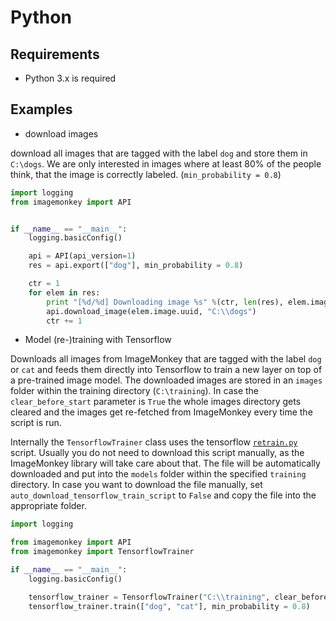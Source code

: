 # Python #

## Requirements ##

* Python 3.x is required

## Examples ##

* download images

download all images that are tagged with the label `dog` and store them in `C:\dogs`. We are only interested in images where at least 80% of the people think, that the image is correctly labeled. (`min_probability = 0.8`)

```python
import logging
from imagemonkey import API


if __name__ == "__main__":
	logging.basicConfig()

	api = API(api_version=1)
	res = api.export(["dog"], min_probability = 0.8)

	ctr = 1
	for elem in res:
		print "[%d/%d] Downloading image %s" %(ctr, len(res), elem.image.uuid)
		api.download_image(elem.image.uuid, "C:\\dogs")
		ctr += 1
```

* Model (re-)training with Tensorflow

Downloads all images from ImageMonkey that are tagged with the label `dog` or `cat` and feeds them directly into Tensorflow to train a new layer on top of a pre-trained image model. The downloaded images are stored in an `images` folder within the training directory (`C:\training`). In case the `clear_before_start` parameter is `True` the whole images directory gets cleared and the images get re-fetched from ImageMonkey every time the script is run. 

Internally the `TensorflowTrainer` class uses the tensorflow [`retrain.py`](https://github.com/tensorflow/tensorflow/blob/master/tensorflow/examples/image_retraining/retrain.py) script. Usually you do not need to download this script manually, as the ImageMonkey library will take care about that. The file will be automatically downloaded and put into the `models` folder within the specified `training` directory. In case you want to download the file manually, set `auto_download_tensorflow_train_script` to `False` and copy the file into the appropriate folder. 


```python
import logging

from imagemonkey import API
from imagemonkey import TensorflowTrainer

if __name__ == "__main__":
	logging.basicConfig()

	tensorflow_trainer = TensorflowTrainer("C:\\training", clear_before_start=True, auto_download_tensorflow_train_script=True)
	tensorflow_trainer.train(["dog", "cat"], min_probability = 0.8)
```
